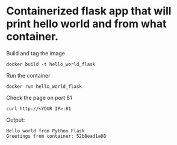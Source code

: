 # Containerized flask app that will print hello world and from what container.

Build and tag the image
```
docker build -t hello_world_flask
```
Run the container
```
docker run hello_world_flask
```
Check the page on port 81
```
curl http://<YOUR IP>:81
```

Output:
```
Hello world from Python Flask
Greetings from container: 52b8ead1a08
```
